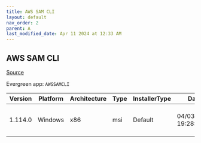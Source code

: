 ```yaml
---
title: AWS SAM CLI
layout: default
nav_order: 2
parent: A
last_modified_date: Apr 11 2024 at 12:33 AM
---
```


## AWS SAM CLI

[Source](https://github.com/aws/aws-sam-cli/)

Evergreen app: `AWSSAMCLI`

| Version | Platform | Architecture | Type | InstallerType | Date                | Size     | URI                                                                                                                                                                          |
| ------- | -------- | ------------ | ---- | ------------- | ------------------- | -------- | ---------------------------------------------------------------------------------------------------------------------------------------------------------------------------- |
| 1.114.0 | Windows  | x86          | msi  | Default       | 04/03/2024 19:28:30 | 87093248 | [https://github.com/aws/aws-sam-cli/releases/download/v1.114.0/AWS_SAM_CLI_64_PY3.msi](https://github.com/aws/aws-sam-cli/releases/download/v1.114.0/AWS_SAM_CLI_64_PY3.msi) |
